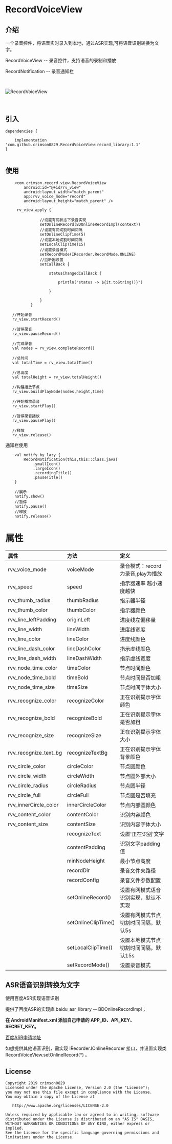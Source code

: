 # RecordVoiceView

## 介绍

一个录音控件，将语音实时录入到本地，通过ASR实现,可将语音识别转换为文字。

RecordVoiceView -- 录音控件，支持语音的录制和播放

RecordNotification -- 录音通知栏


<br>

![RecordVoiceView](https://github.com/crimson0829/RecordVoiceView/blob/master/snapshot/shot1.jpg)

<br>



## 引入


```
dependencies {
            
    implementation 'com.github.crimson0829.RecordVoiceView:record_library:1.1'	
}
	
```



## 使用

```
    <com.crimson.record.view.RecordVoiceView
        android:id="@+id/rv_view"
        android:layout_width="match_parent"
        app:rvv_voice_mode="record"
        android:layout_height="match_parent" />
```


```
     rv_view.apply {
     
               //设置有网状态下录音实现
               setOnlineRecord(BDOnlineRecordImpl(context))
               //设置有网切割时间间隔
               setOnlineClipTime(5)
               //设置本地切割时间间隔
               setLocalClipTime(15)
               //设置录音模式
               setRecordMode(IRecorder.RecordMode.ONLINE)
               //监听器设置
               setCallBack {
   
                   statusChangedCallBack {
   
                       println("status -> ${it.toString()}")
   
                   }
     
               }
           }
                  
   //开始录音
   rv_view.startRecord()
    
   //暂停录音
   rv_view.pauseRecord()
    
   //完成录音
   val nodes = rv_view.completeRecord()
   
   //总时间
   val totalTime = rv_view.totalTime()
   
   //总高度
   val totalHeight = rv_view.totalHeight()
   
   //构建播放节点
   rv_view.buildPlayNode(nodes,height,time)
    
   //开始播放录音
   rv_view.startPlay()
   
   //暂停录音播放
   rv_view.pausePlay()
    
   //释放
   rv_view.release()

```


通知栏使用

```
    val notify by lazy {
        RecordNotification(this,this::class.java)
            .smallIcon()
            .largeIcon()
            .recordingTitle()
            .pauseTitle()
    }
    
    //展示
    notify.show()
    //暂停
    notify.pause()
    //释放
    notify.release()

```



# 属性


| 属性                   | 方法          | 定义                     |
|:---------------------|:------------|:-----------------------|
| rvv_voice_mode       | voiceMode   | 录音模式：record为录音,play为播放 |
| rvv_speed       | speed   | 指示器速率 越小速度越快 |
| rvv_thumb_radius     | thumbRadius | 指示器半径                  |
| rvv_thumb_color      | thumbColor  | 指示器颜色                  |
| rvv_line_leftPadding | originLeft       | 进度线左偏移量                  |
| rvv_line_width                | lineWidth       | 进度线宽度                  |
| rvv_line_color                | lineColor       | 进度线颜色                  |
| rvv_line_dash_color                | lineDashColor       | 指示虚线颜色                  |
| rvv_line_dash_width                | lineDashWidth       | 指示虚线宽度                  |
| rvv_node_time_color                | timeColor       | 节点时间颜色                  |
| rvv_node_time_bold                | timeBold       | 节点时间是否加粗                  |
| rvv_node_time_size                | timeSize       | 节点时间字体大小                  |
| rvv_recognize_color                | recognizeColor       | 正在识别提示字体颜色                  |
| rvv_recognize_bold                | recognizeBold       | 正在识别提示字体是否加粗                  |
| rvv_recognize_size                | recognizeSize       | 正在识别提示字体大小                |
| rvv_recognize_text_bg                | recognizeTextBg       | 正在识别提示字体背景颜色                  |
| rvv_circle_color                | circleColor       | 节点圆颜色                 |
| rvv_circle_width                | circleWidth       | 节点圆外部大小                |
| rvv_circle_radius                | circleRadius       | 节点圆半径                  |
| rvv_circle_full                | circleFull       | 节点圆是否填充                  |
| rvv_innerCircle_color                | innerCircleColor       | 节点内部圆颜色                  |
| rvv_content_color                | contentColor       | 识别内容颜色                  |
| rvv_content_size                | contentSize       | 识别内容字体大小                  |
|                 | recognizeText       | 设置'正在识别'文字                  |
|                 | contentPadding       | 识别文字padding值                  |
|                 | minNodeHeight       | 最小节点高度                  |
|                 | recordDir       | 录音文件夹路径                  |
|                 | recordConfig       | 录音文件参数配置                  |
|                 | setOnlineRecord()       | 设置有网模式语音识别实现，默认不实现              |
|                 | setOnlineClipTime()       | 设置有网模式节点切割时间间隔，默认5s                  |
|                 | setLocalClipTime()       | 设置本地模式节点切割时间间隔，默认15s                  |
|                 | setRecordMode()       | 设置录音模式                  |
               

## ASR语音识别转换为文字


使用百度ASR实现语音识别


提供了百度ASR的实现库 baidu_asr_library -- BDOnlineRecordImpl；

**在 AndroidManifest.xml 添加自己申请的 APP_ID、API_KEY、SECRET_KEY。**

[百度ASR申请地址](https://ai.baidu.com/tech/speech)

如想提供其他语音识别，需实现 IRecorder.IOnlineRecorder 接口，并设置实现类 RecordVoiceView.setOnlineRecord(*) 。



## License

```
Copyright 2019 crimson0829
Licensed under the Apache License, Version 2.0 (the "License");
you may not use this file except in compliance with the License.
You may obtain a copy of the License at

   http://www.apache.org/licenses/LICENSE-2.0

Unless required by applicable law or agreed to in writing, software
distributed under the License is distributed on an "AS IS" BASIS,
WITHOUT WARRANTIES OR CONDITIONS OF ANY KIND, either express or implied.
See the License for the specific language governing permissions and
limitations under the License.
```



